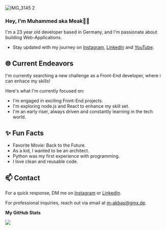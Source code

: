 ![IMG_3145 2](https://github.com/M-Akbas/M-Akbas/assets/121759424/de78ac3b-f9a4-48bf-9230-e23e59f21052)



### Hey, I'm Muhammed aka Meak👋🏽 

I'm a 23 year old developer based in Germany, and I'm passionate about building Web-Applications. 

- Stay updated with my journey on [Instagram](https://www.instagram.com/meakcodes), [LinkedIn](https://www.linkedin.com/in/muhammed-akbas-4115b729a/) and [YouTube](https://www.youtube.com/@meakcodes).


## 🌐 Current Endeavors 

I'm currently searching a new challenge as a Front-End developer, where i can enhace my skills! 

Here's what I'm currently focused on:

- I'm engaged in exciting Front-End projects.
- I'm exploring node.js and React to enhance my skill set.
- I'm an early riser, always driven and constantly learning in the tech world.

## ✨ Fun Facts 
- Favorite Movie: Back to the Future.
- As a kid, I wanted to be an architect.
- Python was my first experience with programming.
- I love clean and reusable code.

## 📫 Contact

 For a quick response, DM me on [Instagram](https://www.instagram.com/meakcodes/) or [LinkedIn](https://www.linkedin.com/in/muhammed-akbas-4115b729a/). 
 
 For professional inquiries, reach out via email at [m-akbas@gmx.de](mailto:m-akbas@gmx.de). 

<b>My GitHub Stats</b>

<a href="http://www.github.com/M-Akbas"><img src="https://github-readme-streak-stats.herokuapp.com/?user=M-Akbas&stroke=ffffff&background=181824&ring=ffffff&fire=ffffff&currStreakNum=ffffff&currStreakLabel=ffffff&sideNums=ffffff&sideLabels=ffffff&dates=ffffff&hide_border=true" /></a>
